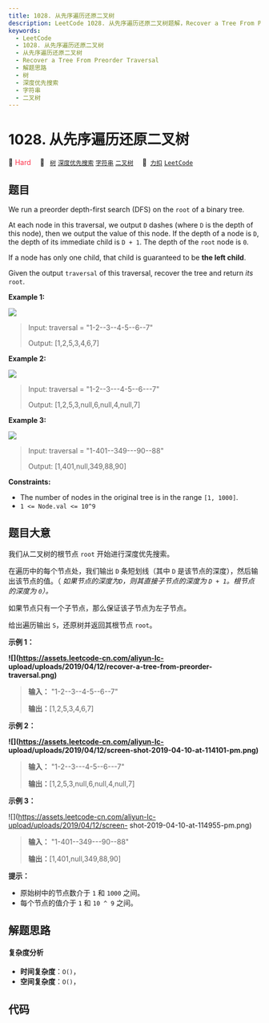 ```yaml
---
title: 1028. 从先序遍历还原二叉树
description: LeetCode 1028. 从先序遍历还原二叉树题解，Recover a Tree From Preorder Traversal，包含解题思路、复杂度分析以及完整的 JavaScript 代码实现。
keywords:
  - LeetCode
  - 1028. 从先序遍历还原二叉树
  - 从先序遍历还原二叉树
  - Recover a Tree From Preorder Traversal
  - 解题思路
  - 树
  - 深度优先搜索
  - 字符串
  - 二叉树
---
```


# 1028. 从先序遍历还原二叉树

🔴 <font color=#ff334b>Hard</font>&emsp; 🔖&ensp; [`树`](/tag/tree.md) [`深度优先搜索`](/tag/depth-first-search.md) [`字符串`](/tag/string.md) [`二叉树`](/tag/binary-tree.md)&emsp; 🔗&ensp;[`力扣`](https://leetcode.cn/problems/recover-a-tree-from-preorder-traversal) [`LeetCode`](https://leetcode.com/problems/recover-a-tree-from-preorder-traversal)

## 题目

We run a preorder depth-first search (DFS) on the `root` of a binary tree.

At each node in this traversal, we output `D` dashes (where `D` is the depth
of this node), then we output the value of this node.  If the depth of a node
is `D`, the depth of its immediate child is `D + 1`.  The depth of the `root`
node is `0`.

If a node has only one child, that child is guaranteed to be **the left
child**.

Given the output `traversal` of this traversal, recover the tree and return
_its_ `root`.



**Example 1:**

![](https://assets.leetcode.com/uploads/2024/09/10/recover_tree_ex1.png)

> Input: traversal = "1-2--3--4-5--6--7"
> 
> Output: [1,2,5,3,4,6,7]

**Example 2:**

![](https://assets.leetcode.com/uploads/2024/09/10/recover_tree_ex2.png)

> Input: traversal = "1-2--3---4-5--6---7"
> 
> Output: [1,2,5,3,null,6,null,4,null,7]

**Example 3:**

![](https://assets.leetcode.com/uploads/2024/09/10/recover_tree_ex3.png)

> Input: traversal = "1-401--349---90--88"
> 
> Output: [1,401,null,349,88,90]

**Constraints:**

  * The number of nodes in the original tree is in the range `[1, 1000]`.
  * `1 <= Node.val <= 10^9`


## 题目大意

我们从二叉树的根节点 `root` 开始进行深度优先搜索。

在遍历中的每个节点处，我们输出 `D` 条短划线（其中 `D` 是该节点的深度），然后输出该节点的值。（ _如果节点的深度为`D`，则其直接子节点的深度为
`D + 1`。根节点的深度为 `0`）。_

如果节点只有一个子节点，那么保证该子节点为左子节点。

给出遍历输出 `S`，还原树并返回其根节点 `root`。



**示例 1：**

**![](https://assets.leetcode-cn.com/aliyun-lc-
upload/uploads/2019/04/12/recover-a-tree-from-preorder-traversal.png)**

> 
> 
> 
> 
> 
> **输入：** "1-2--3--4-5--6--7"
> 
> **输出：**[1,2,5,3,4,6,7]
> 
> 

**示例 2：**

**![](https://assets.leetcode-cn.com/aliyun-lc-
upload/uploads/2019/04/12/screen-shot-2019-04-10-at-114101-pm.png)**

> 
> 
> 
> 
> 
> **输入：** "1-2--3---4-5--6---7"
> 
> **输出：**[1,2,5,3,null,6,null,4,null,7]
> 
> 

**示例 3：**

![](https://assets.leetcode-cn.com/aliyun-lc-upload/uploads/2019/04/12/screen-
shot-2019-04-10-at-114955-pm.png)

> 
> 
> 
> 
> 
> **输入：** "1-401--349---90--88"
> 
> **输出：**[1,401,null,349,88,90]
> 
> 



**提示：**

  * 原始树中的节点数介于 `1` 和 `1000` 之间。
  * 每个节点的值介于 `1` 和 `10 ^ 9` 之间。


## 解题思路

#### 复杂度分析

- **时间复杂度**：`O()`，
- **空间复杂度**：`O()`，

## 代码

```javascript

```